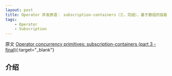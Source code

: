 ```yaml
---
layout: post
title: Operator 并发原语： subscription-containers（三，完结），基于数组的容器类
tags:
    - Operator
    - Subscription
---
```


原文 [Operator concurrency primitives: subscription-containers (part 3 - final)](http://akarnokd.blogspot.com/2015/05/operator-concurrency-primitives_26.html){:target="_blank"}

## 介绍


